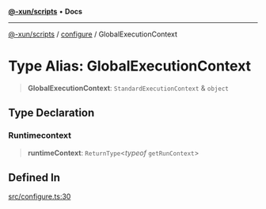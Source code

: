 [**@-xun/scripts**](../../README.md) • **Docs**

---

[@-xun/scripts](../../README.md) / [configure](../README.md) / GlobalExecutionContext

# Type Alias: GlobalExecutionContext

> **GlobalExecutionContext**: `StandardExecutionContext` & `object`

## Type Declaration

### Runtimecontext

> **runtimeContext**: `ReturnType`<_typeof_ `getRunContext`>

## Defined In

[src/configure.ts:30](https://github.com/Xunnamius/xscripts/blob/e9f020c2a756a49be6cdccf55d88b926dd2645e9/src/configure.ts#L30)
